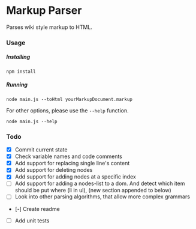 # Markup Parser
Parses wiki style markup to HTML.

### Usage

##### Installing
```
npm install
```

##### Running
```
node main.js --toHtml yourMarkupDocument.markup
```

For other options, please use the `--help` function.
```
node main.js --help
```


### Todo

- [x] Commit current state
- [x] Check variable names and code comments
- [x] Add support for replacing single line's content
- [x] Add support for deleting nodes
- [x] Add support for adding nodes at a specific index
- [ ] Add support for adding a nodes-list to a dom. And detect which item
    should be put where (li in ul), (new section appended to below)
- [ ] Look into other parsing algorithms, that allow more complex grammars
- [-] Create readme
- [ ] Add unit tests
